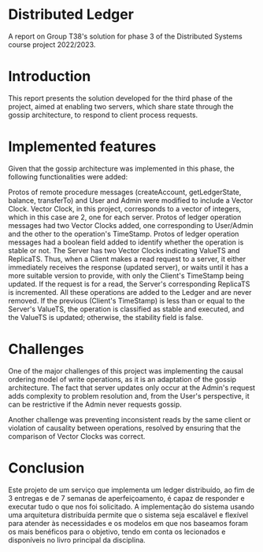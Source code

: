 # Distributed Ledger

A report on Group T38's solution for phase 3 of the Distributed Systems course project 2022/2023.


# Introduction

This report presents the solution developed for the third phase of the project, aimed at enabling two servers, which share state through the gossip architecture, to respond to client process requests.


# Implemented features

Given that the gossip architecture was implemented in this phase, the following functionalities were added:

Protos of remote procedure messages (createAccount, getLedgerState, balance, transferTo) and User and Admin were modified to include a Vector Clock.
Vector Clock, in this project, corresponds to a vector of integers, which in this case are 2, one for each server.
Protos of ledger operation messages had two Vector Clocks added, one corresponding to User/Admin and the other to the operation's TimeStamp.
Protos of ledger operation messages had a boolean field added to identify whether the operation is stable or not.
The Server has two Vector Clocks indicating ValueTS and ReplicaTS.
Thus, when a Client makes a read request to a server, it either immediately receives the response (updated server), or waits until it has a more suitable version to provide, with only the Client's TimeStamp being updated. If the request is for a read, the Server's corresponding ReplicaTS is incremented. All these operations are added to the Ledger and are never removed. If the previous (Client's TimeStamp) is less than or equal to the Server's ValueTS, the operation is classified as stable and executed, and the ValueTS is updated; otherwise, the stability field is false.

# Challenges

One of the major challenges of this project was implementing the causal ordering model of write operations, as it is an adaptation of the gossip architecture. The fact that server updates only occur at the Admin's request adds complexity to problem resolution and, from the User's perspective, it can be restrictive if the Admin never requests gossip.

Another challenge was preventing inconsistent reads by the same client or violation of causality between operations, resolved by ensuring that the comparison of Vector Clocks was correct.


# Conclusion

Este projeto de um serviço que implementa um ledger distribuído, ao fim de 3 entregas e de 7 semanas de aperfeiçoamento, 
é capaz de responder e executar tudo o que nos foi solicitado. 
A implementação do sistema usando uma arquitetura distribuída permite que o sistema seja escalável e flexível para atender às necessidades e os modelos em que nos baseamos foram os mais benéficos para o objetivo, 
tendo em conta os lecionados e disponíveis no livro principal da disciplina.
